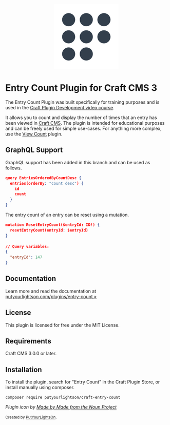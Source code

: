 <p align="center"><img width="200" src="src/icon.svg"></p>

# Entry Count Plugin for Craft CMS 3

The Entry Count Plugin was built specifically for training purposes and is used in the [Craft Plugin Development video course](https://mijingo.com/products/screencasts/craft-plugin-development/).

It allows you to count and display the number of times that an entry has been viewed in  [Craft CMS](https://craftcms.com/). The plugin is intended for educational purposes and can be freely used for simple use-cases. For anything more complex, use the [View Count](https://www.doublesecretagency.com/plugins/view-count) plugin.

## GraphQL Support

GraphQL support has been added in this branch and can be used as follows.

```json
query EntriesOrderedByCountDesc {
  entries(orderBy: "count desc") {
    id
    count
  }
}
```

The entry count of an entry can be reset using a mutation.

```json
mutation ResetEntryCount($entryId: ID!) {
  resetEntryCount(entryId: $entryId)
}

// Query variables:
{
  "entryId": 147
}
```

## Documentation

Learn more and read the documentation at [putyourlightson.com/plugins/entry-count »](https://putyourlightson.com/plugins/entry-count)

## License

This plugin is licensed for free under the MIT License.

## Requirements

Craft CMS 3.0.0 or later.

## Installation

To install the plugin, search for "Entry Count" in the Craft Plugin Store, or install manually using composer.

    composer require putyourlightson/craft-entry-count

*Plugin icon by [Made by Made from the Noun Project](https://thenounproject.com/made.somewhere/collection/counting/?i=864431)*

<small>Created by [PutYourLightsOn](https://putyourlightson.com/).</small>
